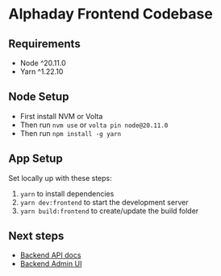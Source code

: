 # Alphaday Frontend Codebase

## Requirements

* Node ^20.11.0
* Yarn ^1.22.10

## Node Setup

* First install NVM or Volta
* Then run `nvm use` or `volta pin node@20.11.0`
* Then run `npm install -g yarn`

## App Setup
Set locally up with these steps:

1. `yarn` to install dependencies
1. `yarn dev:frontend` to start the development server
1. `yarn build:frontend` to create/update the build folder

## Next steps

* [Backend API docs](api.alphaday.com/docs)
* [Backend Admin UI](api.alphaday.com/admin)

